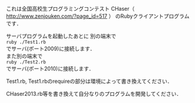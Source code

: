 これは全国高校生プログラミングコンテスト CHaser（ http://www.zenjouken.com/?page_id=517 ） のRubyクライアントプログラムです．

サーバプログラムを起動したあとに
別の端末で  
`ruby ./Test1.rb`  
でサーバ(ポート2009)に接続します．  
また別の端末で  
`ruby ./Test2.rb`  
でサーバ(ポート2010)に接続します．

Test1.rb, Test1.rbのrequireの部分は環境によって書き換えてください．

CHaser2013.rb等を書き換えて自分なりのプログラムを開発してください．  